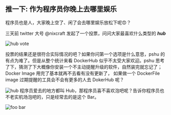 
推一下: 作为程序员你晚上去哪里娱乐
---

程序员也是人，大家晚上空了、闲了会去哪里娱乐放松下呢😍？

三天前 twitter 大号 @nixcraft 发起了一个投票，问问大家最喜欢什么类型的 ***hub***

![hub vote](http://cdn2.51ulong.com/18-9-28/84667635.jpg)

投票的结果还是很符合实际情况的吧？如果你问第一个选项是什么意思，pshu 的有点为难了。但是从整个统计来看 DockerHub 似乎不太受大家欢迎。pshu 思考了下，猜测了下大概像你安装一个不主动提醒升级的软件，自然装完就忘记了；Docker Image 用完了基本就再不去看有没有更新了， 如果做一个 DockerFile image 过期提醒的工具会不会有更多的人去 DokerHub 呢？

![hub](http://cdn2.51ulong.com/18-9-28/74269558.jpg)
程序员爱去的地方都叫 Hub，那程序员喜不喜欢泡吧呢？告诉你程序员也不老实机场泡吧的，只是经常去的是这个 Bar。

![foo bar](http://cdn2.51ulong.com/18-9-28/83363858.jpg)
<!--stackedit_data:
eyJoaXN0b3J5IjpbLTc3NzI2MzE5NiwxNDY0NjM0OTg5LC0xMD
IyODU0MjA0LC0xODAyNTEyODAwLC01NTM5Mjk0NjEsLTEzNTA3
OTM2NzldfQ==
-->